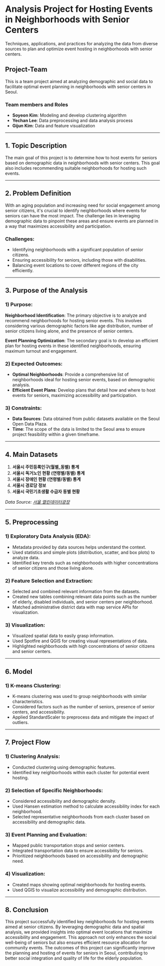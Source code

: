 # Analysis Project for Hosting Events in Neighborhoods with Senior Centers

Techniques, applications, and practices for analyzing the data from diverse sources to plan and optimize event hosting in neighborhoods with senior centers.

## Project-Team 
This is a team project aimed at analyzing demographic and social data to facilitate optimal event planning in neighborhoods with senior centers in Seoul.

### Team members and Roles

- **Soyeon Kim**: Modeling and develop clustering algorithm
- **Yechan Lee**: Data preprocessing and data analysis process
- **Gijun Kim**: Data and feature visualization

---

## 1. Topic Description
The main goal of this project is to determine how to host events for seniors based on demographic data in neighborhoods with senior centers. This goal also includes recommending suitable neighborhoods for hosting such events.

---

## 2. Problem Definition
With an aging population and increasing need for social engagement among senior citizens, it's crucial to identify neighborhoods where events for seniors can have the most impact. The challenge lies in leveraging demographic data to pinpoint these areas and ensure events are planned in a way that maximizes accessibility and participation.

### Challenges:
- Identifying neighborhoods with a significant population of senior citizens.
- Ensuring accessibility for seniors, including those with disabilities.
- Balancing event locations to cover different regions of the city efficiently.

---

## 3. Purpose of the Analysis

### 1) Purpose:
**Neighborhood Identification**: The primary objective is to analyze and recommend neighborhoods for hosting senior events. This involves considering various demographic factors like age distribution, number of senior citizens living alone, and the presence of senior centers.

**Event Planning Optimization**: The secondary goal is to develop an efficient plan for hosting events in these identified neighborhoods, ensuring maximum turnout and engagement.

### 2) Expected Outcomes:
- **Optimal Neighborhoods**: Provide a comprehensive list of neighborhoods ideal for hosting senior events, based on demographic analysis.
- **Efficient Event Plans**: Develop plans that detail how and where to host events for seniors, maximizing accessibility and participation.

### 3) Constraints:
- **Data Sources**: Data obtained from public datasets available on the Seoul Open Data Plaza.
- **Time**: The scope of the data is limited to the Seoul area to ensure project feasibility within a given timeframe.

---

## 4. Main Datasets

1. **서울시 주민등록인구(월별_동별) 통계**
2. **서울시 독거노인 현황 (연령별/동별) 통계**
3. **서울시 장애인 현황 (연령별/동별) 통계**
4. **서울시 경로당 정보**
5. **서울시 국민기초생활 수급자 동별 현황**

*Data Source: [서울 열린데이터광장](https://data.seoul.go.kr/)*

---

## 5. Preprocessing

### 1) Exploratory Data Analysis (EDA):
- Metadata provided by data sources helps understand the context.
- Used statistics and simple plots (distribution, scatter, and box plots) to analyze data.
- Identified key trends such as neighborhoods with higher concentrations of senior citizens and those living alone.

### 2) Feature Selection and Extraction:
- Selected and combined relevant information from the datasets.
- Created new tables combining relevant data points such as the number of elderly, disabled individuals, and senior centers per neighborhood.
- Matched administrative district data with map service APIs for visualization.

### 3) Visualization:
- Visualized spatial data to easily grasp information.
- Used Spotfire and QGIS for creating visual representations of data.
- Highlighted neighborhoods with high concentrations of senior citizens and senior centers.

---

## 6. Model

### 1) K-means Clustering:
- K-means clustering was used to group neighborhoods with similar characteristics.
- Considered factors such as the number of seniors, presence of senior centers, and accessibility.
- Applied StandardScaler to preprocess data and mitigate the impact of outliers.

---

## 7. Project Flow

### 1) Clustering Analysis:
- Conducted clustering using demographic features.
- Identified key neighborhoods within each cluster for potential event hosting.

### 2) Selection of Specific Neighborhoods:
- Considered accessibility and demographic density.
- Used Hansen estimation method to calculate accessibility index for each neighborhood.
- Selected representative neighborhoods from each cluster based on accessibility and demographic data.

### 3) Event Planning and Evaluation:
- Mapped public transportation stops and senior centers.
- Integrated transportation data to ensure accessibility for seniors.
- Prioritized neighborhoods based on accessibility and demographic need.

### 4) Visualization:
- Created maps showing optimal neighborhoods for hosting events.
- Used QGIS to visualize accessibility and demographic distribution.

---

## 8. Conclusion
This project successfully identified key neighborhoods for hosting events aimed at senior citizens. By leveraging demographic data and spatial analysis, we provided insights into optimal event locations that maximize accessibility and engagement. This approach not only enhances the social well-being of seniors but also ensures efficient resource allocation for community events. The outcomes of this project can significantly improve the planning and hosting of events for seniors in Seoul, contributing to better social integration and quality of life for the elderly population.
